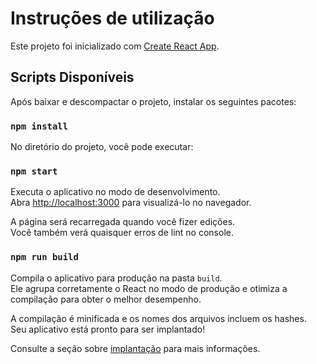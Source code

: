 # Instruções de utilização

Este projeto foi inicializado com [Create React App](https://github.com/facebook/create-react-app).

## Scripts Disponíveis

Após baixar e descompactar o projeto, instalar os seguintes pacotes:

### `npm install`

No diretório do projeto, você pode executar:

### `npm start`

Executa o aplicativo no modo de desenvolvimento.\
Abra [http://localhost:3000](http://localhost:3000) para visualizá-lo no navegador.

A página será recarregada quando você fizer edições.\
Você também verá quaisquer erros de lint no console.

### `npm run build`

Compila o aplicativo para produção na pasta `build`.\
Ele agrupa corretamente o React no modo de produção e otimiza a compilação para obter o melhor desempenho.

A compilação é minificada e os nomes dos arquivos incluem os hashes.\
Seu aplicativo está pronto para ser implantado!

Consulte a seção sobre [implantação](https://facebook.github.io/create-react-app/docs/deployment) para mais informações.
